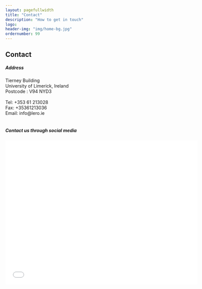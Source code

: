 ```yaml
---
layout: pagefullwidth
title: "Contact"
description: "How to get in touch"
logo:
header-img: "img/home-bg.jpg"
ordernumber: 99
---
```


<section class="py-5">
  <div class="custom-container mb-5">
    <h2 class="mb-3 text-center">Contact</h2>
  </div>
  <div class="container">
    <div class="row">
      <div class="col-sm-12 col-md-6">
        <h5>Address</h5>
        <div>Tierney Building</div>
        <div>University of Limerick, Ireland</div>
        <div>Postcode : V94 NYD3</div> <br/>
        <div class="mt-1"><span class="fw-bolder">Tel:</span> +353 61 213028</div>
        <div><span class="fw-bolder">Fax:</span> +35361213036</div>
        <div><span class="fw-bolder">Email:</span> info@lero.ie</div><br/>
        <h5>
          Contact us through social media
        </h5>
        <div class="d-flex mt-2">
          <a href="#" class="ic-box fb"><i class="bi bi-facebook"></i></a> 
          <a href="https://twitter.com/{{ site.twitter_username }}" class="ic-box tw"><i class="bi bi-twitter"></i></a>  
          <a href="#" class="ic-box em"><i class="bi bi-envelope-fill"></i></a>          
        </div>
      </div>
      <div class="col-sm-12 col-md-6">
        <iframe src="{{ site.gmaps}}" width="600" height="450" style="border:0;" allowfullscreen="" loading="lazy" referrerpolicy="no-referrer-when-downgrade"></iframe>
      </div>
    </div>
  </div>
</section>
